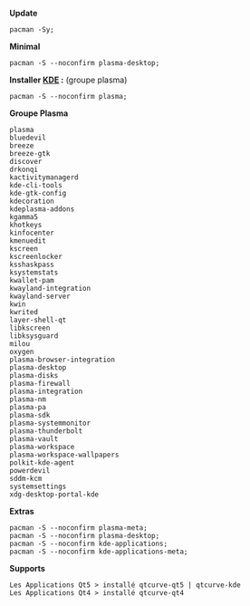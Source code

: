 **Update**
```
pacman -Sy;
```


**Minimal**
```
pacman -S --noconfirm plasma-desktop;
```

**Installer [KDE](https://wiki.archlinux.fr/KDE) :** (groupe plasma)
```
pacman -S --noconfirm plasma;
```

**Groupe Plasma**
```
plasma
bluedevil
breeze
breeze-gtk
discover
drkonqi
kactivitymanagerd
kde-cli-tools
kde-gtk-config
kdecoration
kdeplasma-addons
kgamma5
khotkeys
kinfocenter
kmenuedit
kscreen
kscreenlocker
ksshaskpass
ksystemstats
kwallet-pam
kwayland-integration
kwayland-server
kwin
kwrited
layer-shell-qt
libkscreen
libksysguard
milou
oxygen
plasma-browser-integration
plasma-desktop
plasma-disks
plasma-firewall
plasma-integration
plasma-nm
plasma-pa
plasma-sdk
plasma-systemmonitor
plasma-thunderbolt
plasma-vault
plasma-workspace
plasma-workspace-wallpapers
polkit-kde-agent
powerdevil
sddm-kcm
systemsettings
xdg-desktop-portal-kde
```

**Extras**
```
pacman -S --noconfirm plasma-meta;
pacman -S --noconfirm plasma-desktop;
pacman -S --noconfirm kde-applications;
pacman -S --noconfirm kde-applications-meta;
```

**Supports**
```
Les Applications Qt5 > installé qtcurve-qt5 | qtcurve-kde 
Les Applications Qt4 > installé qtcurve-qt4
```
